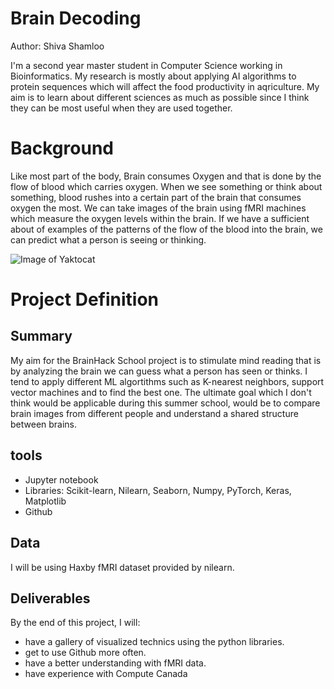 # Brain Decoding
Author: Shiva Shamloo

I'm a second year master student in Computer Science working in Bioinformatics. My research is mostly about applying AI algorithms to protein sequences which will affect the food productivity in aqriculture. My aim is to learn about different sciences as much as possible since I think they can be most useful when they are used together. 


# Background
Like most part of the body, Brain consumes Oxygen and that is done by the flow of blood which carries oxygen. When we see something or think about something, blood rushes into a certain part of the brain that consumes oxygen the most. We can take images of the brain using fMRI machines which measure the oxygen levels within the brain. If we have a sufficient about of examples of the patterns of the flow of the blood into the brain, we can predict what a person is seeing or thinking.  

![Image of Yaktocat](https://images.app.goo.gl/KqQA2s6ss6d39sK37)

# Project Definition
## Summary

My aim for the BrainHack School project is to stimulate mind reading that is by analyzing the brain we can guess what a person has seen or thinks. I tend to apply different ML algortithms such as K-nearest neighbors, support vector machines and to find the best one. The ultimate goal which I don't think would be applicable during this summer school, would be to compare brain images from different people and understand a shared structure between brains.

## tools 
* Jupyter notebook
* Libraries: Scikit-learn, Nilearn, Seaborn, Numpy, PyTorch, Keras, Matplotlib
* Github

## Data

I will be using Haxby fMRI dataset provided by nilearn.

## Deliverables
By the end of this project, I will:

* have a gallery of visualized technics using the python libraries.
* get to use Github more often.
* have a better understanding with fMRI data.
* have experience with Compute Canada 
